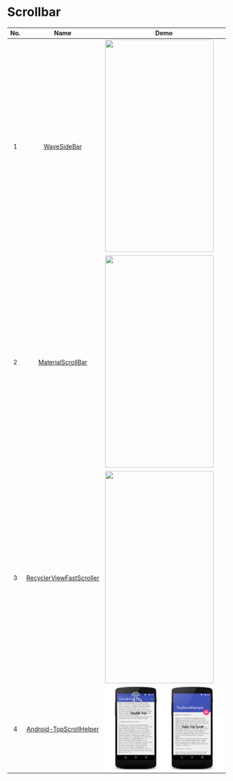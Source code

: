 Scrollbar
======================
No. | Name | Demo
:---: | :---: | ---
1| [WaveSideBar](https://github.com/gjiazhe/WaveSideBar) | <img src="https://github.com/gjiazhe/WaveSideBar/raw/master/screenshot/gif.gif" width="250" height="490">
2| [MaterialScrollBar](https://github.com/turing-tech/MaterialScrollBar) | <img src="https://github.com/turing-tech/MaterialScrollBar/raw/master/sample.png" width="250" height="490">
3| [RecyclerViewFastScroller](https://github.com/danoz73/RecyclerViewFastScroller) | <img src="https://camo.githubusercontent.com/8b8e323a4f7f904b6d6f5057ceaa28a81570af26/687474703a2f2f692e696d6775722e636f6d2f327a4277496c776c2e706e67" width="250" height="490">
4| [Android-TopScrollHelper](https://github.com/kmshack/Android-TopScrollHelper) | ![](https://github.com/kmshack/Android-TopScrollHelper/raw/master/screen.png)
